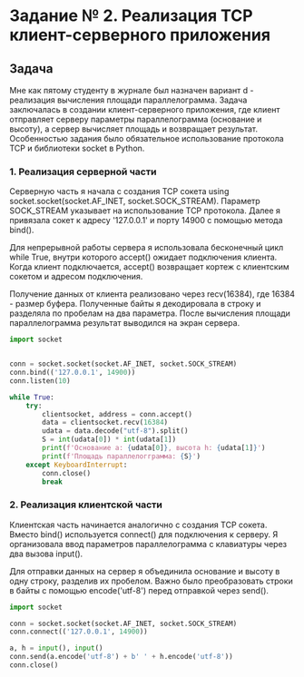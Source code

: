 # Задание № 2. Реализация TCP клиент-серверного приложения

## Задача

Мне как пятому студенту в журнале был назначен вариант d - реализация вычисления площади параллелограмма. Задача заключалась в создании клиент-серверного приложения, где клиент отправляет серверу параметры параллелограмма (основание и высоту), а сервер вычисляет площадь и возвращает результат. Особенностью задания было обязательное использование протокола TCP и библиотеки socket в Python.

### 1. Реализация серверной части

Серверную часть я начала с создания TCP сокета using socket.socket(socket.AF_INET, socket.SOCK_STREAM). Параметр SOCK_STREAM указывает на использование TCP протокола. Далее я привязала сокет к адресу '127.0.0.1' и порту 14900 с помощью метода bind().

Для непрерывной работы сервера я использовала бесконечный цикл while True, внутри которого accept() ожидает подключения клиента. Когда клиент подключается, accept() возвращает кортеж с клиентским сокетом и адресом подключения.

Получение данных от клиента реализовано через recv(16384), где 16384 - размер буфера. Полученные байты я декодировала в строку и разделяла по пробелам на два параметра. После вычисления площади параллелограмма результат выводился на экран сервера.

```python
import socket


conn = socket.socket(socket.AF_INET, socket.SOCK_STREAM)
conn.bind(('127.0.0.1', 14900))
conn.listen(10)

while True:
    try:
        clientsocket, address = conn.accept()
        data = clientsocket.recv(16384)
        udata = data.decode("utf-8").split()
        S = int(udata[0]) * int(udata[1])
        print(f'Основание a: {udata[0]}, выcота h: {udata[1]}')
        print(f'Площадь параллелогграмма: {S}')
    except KeyboardInterrupt:
        conn.close()
        break
```

### 2. Реализация клиентской части

Клиентская часть начинается аналогично с создания TCP сокета. Вместо bind() используется connect() для подключения к серверу. Я организовала ввод параметров параллелограмма с клавиатуры через два вызова input().

Для отправки данных на сервер я объединила основание и высоту в одну строку, разделив их пробелом. Важно было преобразовать строки в байты с помощью encode('utf-8') перед отправкой через send().

```python
import socket

conn = socket.socket(socket.AF_INET, socket.SOCK_STREAM)
conn.connect(('127.0.0.1', 14900))

a, h = input(), input()
conn.send(a.encode('utf-8') + b' ' + h.encode('utf-8'))
conn.close()
```